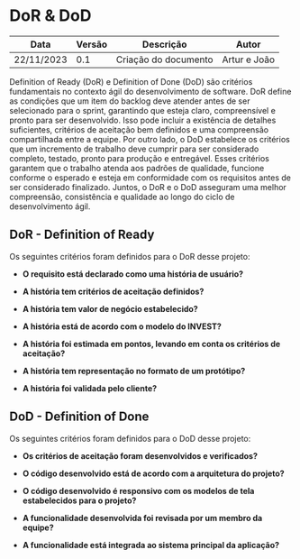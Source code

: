 # DoR & DoD

| **Data**   | **Versão** | **Descrição**        | **Autor**    |
| ---------- | ---------- | -------------------- | ------------ |
| 22/11/2023 | 0.1        | Criação do documento | Artur e João |

Definition of Ready (DoR) e Definition of Done (DoD) são critérios fundamentais no contexto ágil do desenvolvimento de software. DoR define as condições que um item do backlog deve atender antes de ser selecionado para o sprint, garantindo que esteja claro, compreensível e pronto para ser desenvolvido. Isso pode incluir a existência de detalhes suficientes, critérios de aceitação bem definidos e uma compreensão compartilhada entre a equipe. Por outro lado, o DoD estabelece os critérios que um incremento de trabalho deve cumprir para ser considerado completo, testado, pronto para produção e entregável. Esses critérios garantem que o trabalho atenda aos padrões de qualidade, funcione conforme o esperado e esteja em conformidade com os requisitos antes de ser considerado finalizado. Juntos, o DoR e o DoD asseguram uma melhor compreensão, consistência e qualidade ao longo do ciclo de desenvolvimento ágil.

## DoR - Definition of Ready

Os seguintes critérios foram definidos para o DoR desse projeto:

- **O requisito está declarado como uma história de usuário?**

- **A história tem critérios de aceitação definidos?**

- **A história tem valor de negócio estabelecido?**

- **A história está de acordo com o modelo do INVEST?**

- **A história foi estimada em pontos, levando em conta os critérios de aceitação?**

- **A história tem representação no formato de um protótipo?**

- **A história foi validada pelo cliente?**

## DoD - Definition of Done

Os seguintes critérios foram definidos para o DoD desse projeto:

- **Os critérios de aceitação foram desenvolvidos e verificados?**

- **O código desenvolvido está de acordo com a arquitetura do projeto?**

- **O código desenvolvido é responsivo com os modelos de tela estabelecidos para o projeto?**

- **A funcionalidade desenvolvida foi revisada por um membro da equipe?**

- **A funcionalidade está integrada ao sistema principal da aplicação?**
